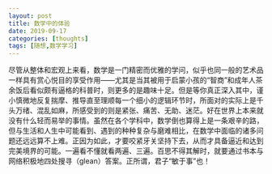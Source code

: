 ```yaml
---
layout: post
title: 数学中的体验
date: 2019-09-17
categories: [thoughts]
tags: [随想,数学学习]
---
```


尽管从整体和宏观上来看，数学是一门精密而优雅的学问，似乎也同一般的艺术品一样具有赏心悦目的享受作用——尤其是当其被用于启蒙小孩的“智商”和成年人茶余饭后看似颇有逼格的科普时，则更多的是趣味十足。但是等你真正深入其中，谨小慎微地反复揣摩、推导直至理顺每一个细小的逻辑环节时，所面对的实际上是千头万绪、混乱如麻，所感受到的则是紧张、痛苦、无助、迷茫。好在世界上本来就没有什么轻而易举的事情。虽然在各个学科中，数学倒也算得上是一条艰辛的路，但与生活和人生中可能看到、遇到的种种复杂与磨难相比，在数学中面临的诸多问题还远远算不上难。正因为如此，才要咬紧牙关坚持下去，从而才具备逼近和达到完美境界的可能。一遍看不懂就看两遍、三遍。百思不得其解时，就要通过书本与网络积极地四处搜寻（glean）答案。正所谓，君子“敏于事”也！
